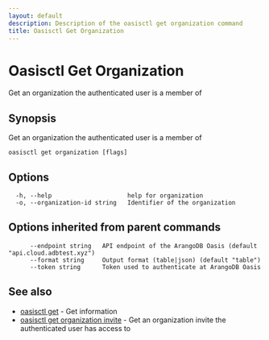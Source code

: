 ```yaml
---
layout: default
description: Description of the oasisctl get organization command
title: Oasisctl Get Organization
---
```

# Oasisctl Get Organization

Get an organization the authenticated user is a member of

## Synopsis

Get an organization the authenticated user is a member of

```
oasisctl get organization [flags]
```

## Options

```
  -h, --help                     help for organization
  -o, --organization-id string   Identifier of the organization
```

## Options inherited from parent commands

```
      --endpoint string   API endpoint of the ArangoDB Oasis (default "api.cloud.adbtest.xyz")
      --format string     Output format (table|json) (default "table")
      --token string      Token used to authenticate at ArangoDB Oasis
```

## See also

* [oasisctl get](oasisctl-get.html)	 - Get information
* [oasisctl get organization invite](oasisctl-get-organization-invite.html)	 - Get an organization invite the authenticated user has access to

